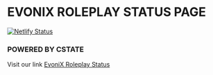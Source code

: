 # EVONIX ROLEPLAY STATUS PAGE 

[![Netlify Status](https://api.netlify.com/api/v1/badges/d97b9138-e035-41e7-869a-64ce45a65e35/deploy-status)](https://app.netlify.com/sites/awesome-swartz-af6460/deploys)

### POWERED BY CSTATE

Visit our link [EvoniX Roleplay Status](https://status.evonix-rp.com)
